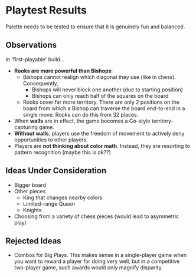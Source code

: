 Playtest Results
================

Palette needs to be tested to ensure that it is genuinely fun and balanced.



Observations
------------
In 'first-playable' build...

* **Rooks are more powerful than Bishops**:
	- Bishops cannot realign which diagonal they use (like in chess). Consequently, 
		- Bishops will never block one another (due to starting position)
		- Bishops can only reach half of the squares on the board
	- Rooks cover far more territory. There are only 2 positions on the board from which a Bishop can traverse the board end-to-end in a single move. Rooks can do this from 32 places.
* When **walls** are in effect, the game becomes a Go-style territory-capturing game.
* **Without walls**, players use the freedom of movement to actively deny opportunities to other players.
* Players are **not thinking about color math**. Instead, they are resorting to pattern recognition (maybe this is ok??)


Ideas Under Consideration
-------------------------
* Bigger board
* Other pieces
	- King that changes nearby colors
	- Limited-range Queen
	- Knights
* Choosing from a variety of chess pieces (would lead to asymmetric play)

Rejected Ideas
--------------
* Combos for Big Plays. This makes sense in a single-player game when you want to reward a player for doing very well, but in a competitive two-player game, such awards would only magnify disparity.